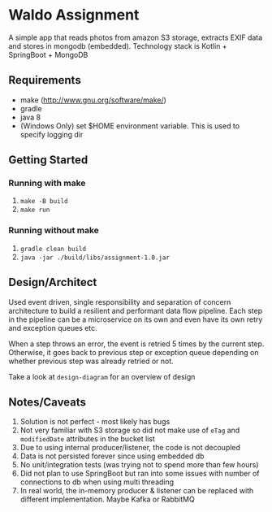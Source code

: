 # Waldo Assignment
A simple app that reads photos from amazon S3 storage, extracts EXIF data and stores in mongodb (embedded). 
Technology stack is Kotlin + SpringBoot + MongoDB

## Requirements
- make (http://www.gnu.org/software/make/)
- gradle
- java 8
- (Windows Only) set $HOME environment variable. This is used to specify logging dir

## Getting Started

### Running with make
1. `make -B build`
2. `make run`

### Running without make
1. `gradle clean build`
2. `java -jar ./build/libs/assignment-1.0.jar`

## Design/Architect

Used event driven, single responsibility and separation of concern architecture to build a resilient 
and performant data flow pipeline. Each step in the pipeline can be a microservice on its own and even have 
its own retry and exception queues etc. 

When a step throws an error, the event is retried 5 times by the current step. Otherwise, it goes back to previous step
or exception queue depending on whether previous step was already retried or not. 

Take a look at `design-diagram` for an overview of design

## Notes/Caveats 

1. Solution is not perfect - most likely has bugs
2. Not very familiar with S3 storage so did not make use of `eTag` and `modifiedDate` attributes in the bucket list
3. Due to using internal producer/listener, the code is not decoupled 
4. Data is not persisted forever since using embedded db
5. No unit/integration tests (was trying not to spend more than few hours)
6. Did not plan to use SpringBoot but ran into some issues with number of connections to db when using multi threading
7. In real world, the in-memory producer & listener can be replaced with different implementation. Maybe Kafka or RabbitMQ